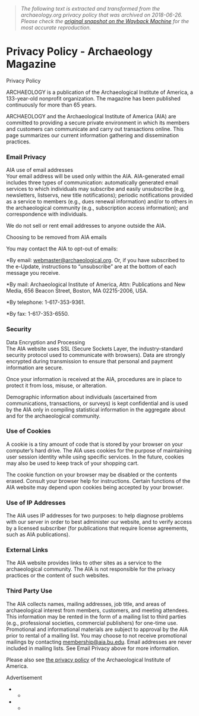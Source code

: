 > *The following text is extracted and transformed from the archaeology.org privacy policy that was archived on 2018-06-26. Please check the [original snapshot on the Wayback Machine](https://web.archive.org/web/20180626195009id_/https%3A//www.archaeology.org/privacy-policy) for the most accurate reproduction.*

# Privacy Policy - Archaeology Magazine

Privacy Policy

  


ARCHAEOLOGY is a publication of the Archaeological Institute of America, a 133-year-old nonprofit organization. The magazine has been published continuously for more than 65 years.

ARCHAEOLOGY and the Archaeological Institute of America (AIA) are committed to providing a secure private environment in which its members and customers can communicate and carry out transactions online. This page summarizes our current information gathering and dissemination practices.

### Email Privacy

AIA use of email addresses  
Your email address will be used only within the AIA. AIA-generated email includes three types of communication: automatically generated email services to which individuals may subscribe and easily unsubscribe (e.g, newsletters, listservs, new title notifications); periodic notifications provided as a service to members (e.g., dues renewal information) and/or to others in the archaeological community (e.g., subscription access information); and correspondence with individuals.

We do not sell or rent email addresses to anyone outside the AIA.

Choosing to be removed from AIA emails

You may contact the AIA to opt-out of emails:

*By email: [webmaster@archaeological.org](mailto:webmaster@archaeological.org). Or, if you have subscribed to the e-Update, instructions to “unsubscribe” are at the bottom of each message you receive.

*By mail: Archaeological Institute of America, Attn: Publications and New Media, 656 Beacon Street, Boston, MA 02215-2006, USA.

*By telephone: 1-617-353-9361.

*By fax: 1-617-353-6550.

### Security

Data Encryption and Processing  
The AIA website uses SSL (Secure Sockets Layer, the industry-standard security protocol used to communicate with browsers). Data are strongly encrypted during transmission to ensure that personal and payment information are secure.

Once your information is received at the AIA, procedures are in place to protect it from loss, misuse, or alteration.

Demographic information about individuals (ascertained from communications, transactions, or surveys) is kept confidential and is used by the AIA only in compiling statistical information in the aggregate about and for the archaeological community.

### Use of Cookies

A cookie is a tiny amount of code that is stored by your browser on your computer’s hard drive. The AIA uses cookies for the purpose of maintaining user session identity while using specific services. In the future, cookies may also be used to keep track of your shopping cart.

The cookie function on your browser may be disabled or the contents erased. Consult your browser help for instructions. Certain functions of the AIA website may depend upon cookies being accepted by your browser.

### Use of IP Addresses

The AIA uses IP addresses for two purposes: to help diagnose problems with our server in order to best administer our website, and to verify access by a licensed subscriber (for publications that require license agreements, such as AIA publications).

### External Links

The AIA website provides links to other sites as a service to the archaeological community. The AIA is not responsible for the privacy practices or the content of such websites.

### Third Party Use

The AIA collects names, mailing addresses, job title, and areas of archaeological interest from members, customers, and meeting attendees. This information may be rented in the form of a mailing list to third parties (e.g., professional societies, commercial publishers) for one-time use. Promotional and informational materials are subject to approval by the AIA prior to rental of a mailing list. You may choose to not receive promotional mailings by contacting [membership@aia.bu.edu](mailto:membership@aia.bu.edu). Email addresses are never included in mailing lists. See Email Privacy above for more information.

Please also see [the privacy policy](http://archaeological.org/about/privacy) of the Archaeological Institute of America.

Advertisement

  *   * 


  *   * 


[](http://www.archaeological.org/)
